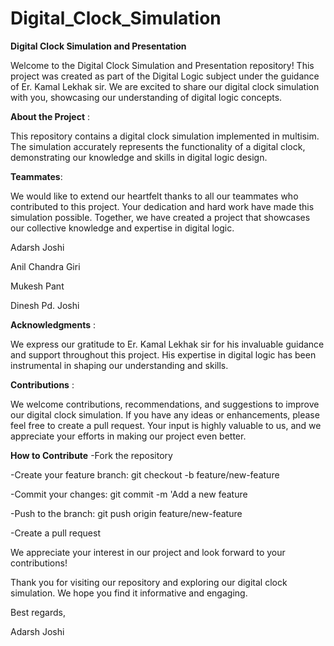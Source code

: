 # Digital_Clock_Simulation
**Digital Clock Simulation and Presentation**

Welcome to the Digital Clock Simulation and Presentation repository! This project was created as part of the Digital Logic subject under the guidance of Er. Kamal Lekhak sir. We are excited to share our digital clock simulation with you, showcasing our understanding of digital logic concepts.

**About the Project** : 

This repository contains a digital clock simulation implemented in multisim. The simulation accurately represents the functionality of a digital clock, demonstrating our knowledge and skills in digital logic design.

**Teammates**: 

We would like to extend our heartfelt thanks to all our teammates who contributed to this project. Your dedication and hard work have made this simulation possible. Together, we have created a project that showcases our collective knowledge and expertise in digital logic.


Adarsh Joshi

Anil  Chandra Giri

Mukesh Pant

Dinesh Pd. Joshi

**Acknowledgments** : 

We express our gratitude to Er. Kamal Lekhak sir for his invaluable guidance and support throughout this project. His expertise in digital logic has been instrumental in shaping our understanding and skills.

**Contributions** : 

We welcome contributions, recommendations, and suggestions to improve our digital clock simulation. If you have any ideas or enhancements, please feel free to create a pull request. Your input is highly valuable to us, and we appreciate your efforts in making our project even better.

**How to Contribute**
-Fork the repository

-Create your feature branch: git checkout -b feature/new-feature

-Commit your changes: git commit -m 'Add a new feature

-Push to the branch: git push origin feature/new-feature

-Create a pull request

We appreciate your interest in our project and look forward to your contributions!

Thank you for visiting our repository and exploring our digital clock simulation. We hope you find it informative and engaging.

Best regards,

Adarsh Joshi


